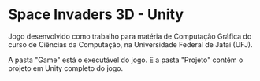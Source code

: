 # Space Invaders 3D - Unity
Jogo desenvolvido como trabalho para matéria de Computação Gráfica do curso de Ciências da Computação, na Universidade Federal de Jataí (UFJ).

A pasta "Game" está o executável do jogo. E a pasta "Projeto" contém o projeto em Unity completo do jogo.
